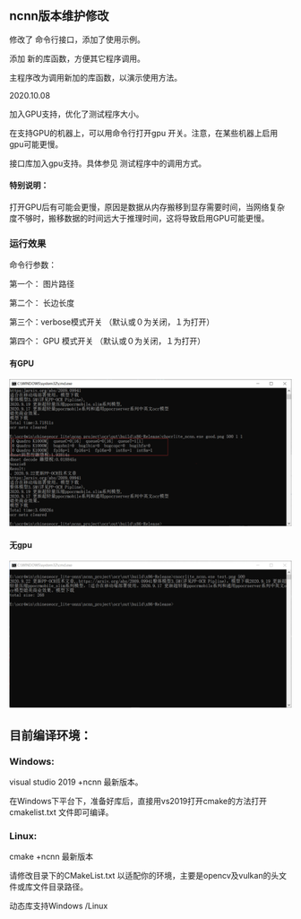 ## ncnn版本维护修改

修改了 命令行接口，添加了使用示例。

添加 新的库函数，方便其它程序调用。

主程序改为调用新加的库函数，以演示使用方法。

2020.10.08  

加入GPU支持，优化了测试程序大小。

在支持GPU的机器上，可以用命令行打开gpu 开关。注意，在某些机器上启用gpu可能更慢。

接口库加入gpu支持。具体参见 测试程序中的调用方式。



#### 特别说明：



打开GPU后有可能会更慢，原因是数据从内存搬移到显存需要时间，当网络复杂度不够时，搬移数据的时间远大于推理时间，这将导致启用GPU可能更慢。



### 运行效果

命令行参数：

第一个： 图片路径

第二个： 长边长度

第三个：verbose模式开关 （默认或０为关闭，１为打开）

第四个： GPU 模式开关 （默认或０为关闭，１为打开）

#### 有GPU

![gpudemo](gpudemo.png)

#### 无gpu

![](demo.png)


## 目前编译环境：

### Windows:

visual studio 2019 +ncnn 最新版本。







在Windows下平台下，准备好库后，直接用vs2019打开cmake的方法打开cmakelist.txt 文件即可编译。

### Linux:


cmake +ncnn 最新版本

请修改目录下的CMakeList.txt 以适配你的环境，主要是opencv及vulkan的头文件或库文件目录路径。



动态库支持Windows /Linux
